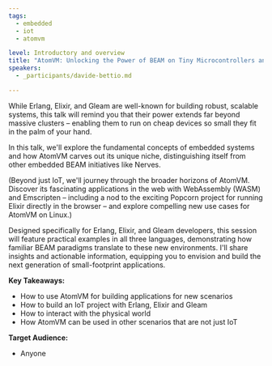 ```yaml
---
tags: 
  - embedded
  - iot
  - atomvm

level: Introductory and overview
title: "AtomVM: Unlocking the Power of BEAM on Tiny Microcontrollers and Beyond"
speakers: 
  - _participants/davide-bettio.md

---
```

While Erlang, Elixir, and Gleam are well-known for building robust, scalable systems, this talk will remind you that their power extends far beyond massive clusters – enabling them to run on cheap devices so small they fit in the palm of your hand.

In this talk, we'll explore the fundamental concepts of embedded systems and how AtomVM carves out its unique niche, distinguishing itself from other embedded BEAM initiatives like Nerves.

(Beyond just IoT, we'll journey through the broader horizons of AtomVM. Discover its fascinating applications in the web with WebAssembly (WASM) and Emscripten – including a nod to the exciting Popcorn project for running Elixir directly in the browser – and explore compelling new use cases for AtomVM on Linux.)

Designed specifically for Erlang, Elixir, and Gleam developers, this session will feature practical examples in all three languages, demonstrating how familiar BEAM paradigms translate to these new environments. I'll share insights and actionable information, equipping you to envision and build the next generation of small-footprint applications.

**Key Takeaways:**

- How to use AtomVM for building applications for new scenarios
- How to build an IoT project with Erlang, Elixir and Gleam
- How to interact with the physical world
- How AtomVM can be used in other scenarios that are not just IoT

**Target Audience:**

- Anyone
